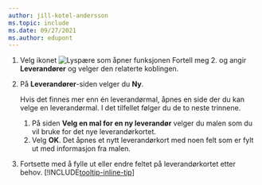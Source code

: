 ```yaml
---
author: jill-kotel-andersson
ms.topic: include
ms.date: 09/27/2021
ms.author: edupont
---
```


1. Velg ikonet ![Lyspære som åpner funksjonen Fortell meg 2.](../media/ui-search/search_small.png "Fortell hva du vil gjøre") og angir **Leverandører** og velger den relaterte koblingen.  
2. På **Leverandører**-siden velger du **Ny**.

    Hvis det finnes mer enn én leverandørmal, åpnes en side der du kan velge en leverandørmal. I det tilfellet følger du de to neste trinnene.
    1. På siden **Velg en mal for en ny leverandør** velger du malen som du vil bruke for det nye leverandørkortet.
    2. Velg **OK**. Det åpnes et nytt leverandørkort med noen felt som er fylt ut med informasjon fra malen.
3. Fortsette med å fylle ut eller endre feltet på leverandørkortet etter behov. [!INCLUDE[tooltip-inline-tip](tooltip-inline-tip_md.md)]
